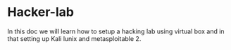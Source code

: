 # Hacker-lab
In this doc we will learn how to setup a hacking lab using virtual box and in that setting up Kali lunix and metasploitable 2.
